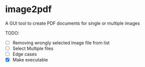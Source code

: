 # image2pdf
A GUI tool to create PDF documents for single or multiple images


TODO: 
- [ ] Removing wrongly selected Image file from list
- [ ] Select Multiple files
- [ ] Edge cases
- [x] Make executable
